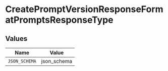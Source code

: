 # CreatePromptVersionResponseFormatPromptsResponseType


## Values

| Name          | Value         |
| ------------- | ------------- |
| `JSON_SCHEMA` | json_schema   |